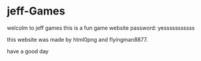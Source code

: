 # jeff-Games
welcolm to jeff games 
this is a fun game website
password: yesssssssssss

this website was made by html0png and flyingman8877.

have a good day 
